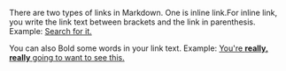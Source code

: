 There are two types of links in Markdown. One is inline link.For inline link, you write the link text between brackets and the link in parenthesis.
Example:
[Search for it.](www.google.com)

You can also Bold some words in your link text.
Example:
[You're **really, really** going to want to see this.](www.dailykitten.com)
